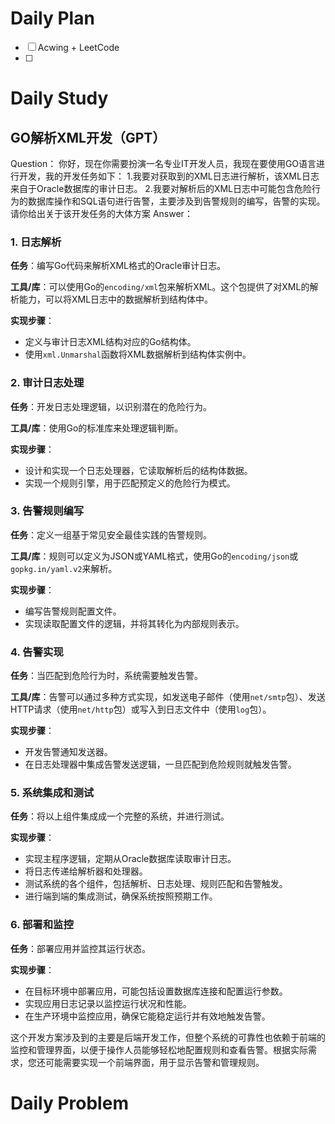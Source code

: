 # Daily Plan
- [ ] Acwing + LeetCode
- [ ] 
# Daily Study
## GO解析XML开发（GPT）
Question：
你好，现在你需要扮演一名专业IT开发人员，我现在要使用GO语言进行开发，我的开发任务如下： 1.我要对获取到的XML日志进行解析，该XML日志来自于Oracle数据库的审计日志。 2.我要对解析后的XML日志中可能包含危险行为的数据库操作和SQL语句进行告警，主要涉及到告警规则的编写，告警的实现。 请你给出关于该开发任务的大体方案
Answer：
### 1. 日志解析

**任务**：编写Go代码来解析XML格式的Oracle审计日志。

**工具/库**：可以使用Go的`encoding/xml`包来解析XML。这个包提供了对XML的解析能力，可以将XML日志中的数据解析到结构体中。

**实现步骤**：

- 定义与审计日志XML结构对应的Go结构体。
- 使用`xml.Unmarshal`函数将XML数据解析到结构体实例中。

### 2. 审计日志处理

**任务**：开发日志处理逻辑，以识别潜在的危险行为。

**工具/库**：使用Go的标准库来处理逻辑判断。

**实现步骤**：

- 设计和实现一个日志处理器，它读取解析后的结构体数据。
- 实现一个规则引擎，用于匹配预定义的危险行为模式。

### 3. 告警规则编写

**任务**：定义一组基于常见安全最佳实践的告警规则。

**工具/库**：规则可以定义为JSON或YAML格式，使用Go的`encoding/json`或`gopkg.in/yaml.v2`来解析。

**实现步骤**：

- 编写告警规则配置文件。
- 实现读取配置文件的逻辑，并将其转化为内部规则表示。

### 4. 告警实现

**任务**：当匹配到危险行为时，系统需要触发告警。

**工具/库**：告警可以通过多种方式实现，如发送电子邮件（使用`net/smtp`包）、发送HTTP请求（使用`net/http`包）或写入到日志文件中（使用`log`包）。

**实现步骤**：

- 开发告警通知发送器。
- 在日志处理器中集成告警发送逻辑，一旦匹配到危险规则就触发告警。

### 5. 系统集成和测试

**任务**：将以上组件集成成一个完整的系统，并进行测试。

**实现步骤**：

- 实现主程序逻辑，定期从Oracle数据库读取审计日志。
- 将日志传递给解析器和处理器。
- 测试系统的各个组件，包括解析、日志处理、规则匹配和告警触发。
- 进行端到端的集成测试，确保系统按照预期工作。

### 6. 部署和监控

**任务**：部署应用并监控其运行状态。

**实现步骤**：

- 在目标环境中部署应用，可能包括设置数据库连接和配置运行参数。
- 实现应用日志记录以监控运行状况和性能。
- 在生产环境中监控应用，确保它能稳定运行并有效地触发告警。

这个开发方案涉及到的主要是后端开发工作，但整个系统的可靠性也依赖于前端的监控和管理界面，以便于操作人员能够轻松地配置规则和查看告警。根据实际需求，您还可能需要实现一个前端界面，用于显示告警和管理规则。



# Daily Problem